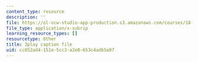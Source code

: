 ```yaml
---
content_type: resource
description: ''
file: https://ol-ocw-studio-app-production.s3.amazonaws.com/courses/18-06sc-linear-algebra-fall-2011/cc052ad4151e5cc3a2e0653c4adb5a07_0oBJN8F616U.vtt
file_type: application/x-subrip
learning_resource_types: []
resourcetype: Other
title: 3play caption file
uid: cc052ad4-151e-5cc3-a2e0-653c4adb5a07
---
```


